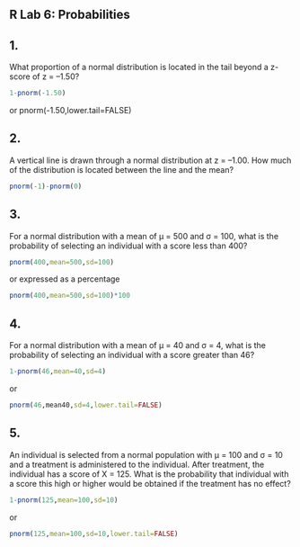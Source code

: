 ## R Lab 6: Probabilities

## 1. 
What proportion of a normal distribution is located in the tail beyond a z-score of z = –1.50?
```r
1-pnorm(-1.50)
```
or 
pnorm(-1.50,lower.tail=FALSE)

## 2. 
A vertical line is drawn through a normal distribution at z = –1.00. How much of the distribution is located between the line and the mean?
```r
pnorm(-1)-pnorm(0)
```

## 3.
For a normal distribution with a mean of μ = 500 and σ = 100, what is the probability of selecting an individual with a score less than 400?
```r
pnorm(400,mean=500,sd=100)
```
or expressed as a percentage
```r
pnorm(400,mean=500,sd=100)*100
```

## 4. 
For a normal distribution with a mean of μ = 40 and σ = 4, what is the probability of selecting an individual with a score greater than 46?
```r
1-pnorm(46,mean=40,sd=4)
```
or
```r
pnorm(46,mean40,sd=4,lower.tail=FALSE)
```

## 5. 
An individual is selected from a normal population with μ = 100 and σ = 10 and a treatment is administered to the individual. After treatment, the individual has a score of X = 125. What is the probability that individual with a score this high or higher would be obtained if the treatment has no effect?
```r
1-pnorm(125,mean=100,sd=10)
```
or
```r
pnorm(125,mean=100,sd=10,lower.tail=FALSE)
```
